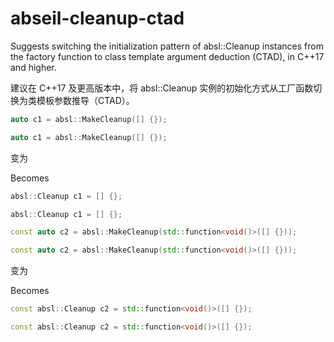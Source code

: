 # abseil-cleanup-ctad

Suggests switching the initialization pattern of absl::Cleanup instances from the factory function to class template argument deduction (CTAD), in C++17 and higher.

建议在 C++17 及更高版本中，将 absl::Cleanup 实例的初始化方式从工厂函数切换为类模板参数推导（CTAD）。

```c++
auto c1 = absl::MakeCleanup([] {});
```

```c++
auto c1 = absl::MakeCleanup([] {});
```

变为

Becomes

```c++
absl::Cleanup c1 = [] {};
```

```c++
absl::Cleanup c1 = [] {};
```

```c++
const auto c2 = absl::MakeCleanup(std::function<void()>([] {}));
```

```c++
const auto c2 = absl::MakeCleanup(std::function<void()>([] {}));
```

变为

Becomes

```c++
const absl::Cleanup c2 = std::function<void()>([] {});
```

```c++
const absl::Cleanup c2 = std::function<void()>([] {});
```
